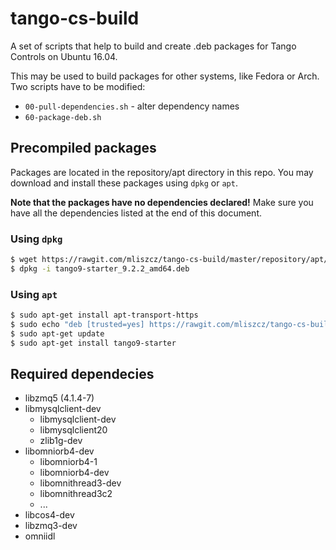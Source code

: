 # tango-cs-build

A set of scripts that help to build and create .deb packages for Tango Controls
on Ubuntu 16.04.

This may be used to build packages for other systems, like Fedora or Arch. Two
scripts have to be modified:

* `00-pull-dependencies.sh` - alter dependency names
* `60-package-deb.sh`

## Precompiled packages

Packages are located in the repository/apt directory in this repo. You may
download and install these packages using `dpkg` or `apt`.

**Note that the packages have no dependencies declared!** Make sure you have
all the dependencies listed at the end of this document.

### Using `dpkg`

```bash
$ wget https://rawgit.com/mliszcz/tango-cs-build/master/repository/apt/tango9-starter_9.2.2_amd64.deb
$ dpkg -i tango9-starter_9.2.2_amd64.deb
```

### Using `apt`

```bash
$ sudo apt-get install apt-transport-https
$ sudo echo "deb [trusted=yes] https://rawgit.com/mliszcz/tango-cs-build/master/repository/ apt/" >> /etc/apt/sources.list
$ sudo apt-get update
$ sudo apt-get install tango9-starter
```

## Required dependecies

* libzmq5 (4.1.4-7)
* libmysqlclient-dev
  * libmysqlclient-dev
  * libmysqlclient20
  * zlib1g-dev
* libomniorb4-dev
  * libomniorb4-1
  * libomniorb4-dev
  * libomnithread3-dev
  * libomnithread3c2
  * ...
* libcos4-dev
* libzmq3-dev
* omniidl
